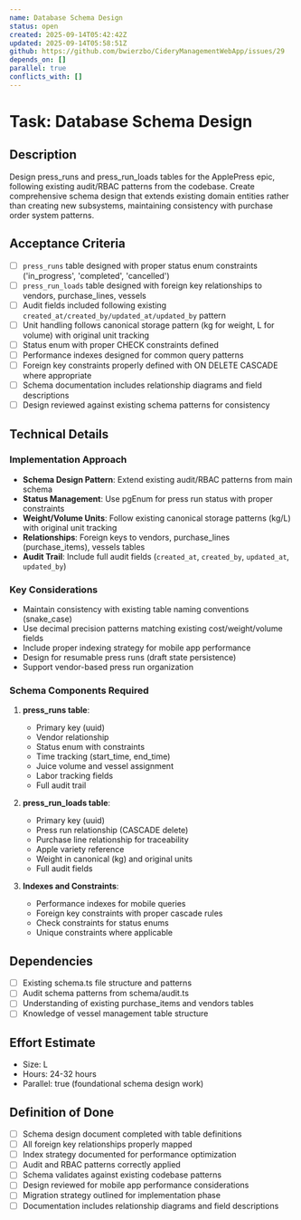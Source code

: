 ```yaml
---
name: Database Schema Design
status: open
created: 2025-09-14T05:42:42Z
updated: 2025-09-14T05:58:51Z
github: https://github.com/bwierzbo/CideryManagementWebApp/issues/29
depends_on: []
parallel: true
conflicts_with: []
---
```


# Task: Database Schema Design

## Description
Design press_runs and press_run_loads tables for the ApplePress epic, following existing audit/RBAC patterns from the codebase. Create comprehensive schema design that extends existing domain entities rather than creating new subsystems, maintaining consistency with purchase order system patterns.

## Acceptance Criteria
- [ ] `press_runs` table designed with proper status enum constraints ('in_progress', 'completed', 'cancelled')
- [ ] `press_run_loads` table designed with foreign key relationships to vendors, purchase_lines, vessels
- [ ] Audit fields included following existing `created_at/created_by/updated_at/updated_by` pattern
- [ ] Unit handling follows canonical storage pattern (kg for weight, L for volume) with original unit tracking
- [ ] Status enum with proper CHECK constraints defined
- [ ] Performance indexes designed for common query patterns
- [ ] Foreign key constraints properly defined with ON DELETE CASCADE where appropriate
- [ ] Schema documentation includes relationship diagrams and field descriptions
- [ ] Design reviewed against existing schema patterns for consistency

## Technical Details

### Implementation Approach
- **Schema Design Pattern**: Extend existing audit/RBAC patterns from main schema
- **Status Management**: Use pgEnum for press run status with proper constraints
- **Weight/Volume Units**: Follow existing canonical storage patterns (kg/L) with original unit tracking
- **Relationships**: Foreign keys to vendors, purchase_lines (purchase_items), vessels tables
- **Audit Trail**: Include full audit fields (`created_at`, `created_by`, `updated_at`, `updated_by`)

### Key Considerations
- Maintain consistency with existing table naming conventions (snake_case)
- Use decimal precision patterns matching existing cost/weight/volume fields
- Include proper indexing strategy for mobile app performance
- Design for resumable press runs (draft state persistence)
- Support vendor-based press run organization

### Schema Components Required
1. **press_runs table**:
   - Primary key (uuid)
   - Vendor relationship
   - Status enum with constraints
   - Time tracking (start_time, end_time)
   - Juice volume and vessel assignment
   - Labor tracking fields
   - Full audit trail

2. **press_run_loads table**:
   - Primary key (uuid)
   - Press run relationship (CASCADE delete)
   - Purchase line relationship for traceability
   - Apple variety reference
   - Weight in canonical (kg) and original units
   - Full audit fields

3. **Indexes and Constraints**:
   - Performance indexes for mobile queries
   - Foreign key constraints with proper cascade rules
   - Check constraints for status enums
   - Unique constraints where applicable

## Dependencies
- [ ] Existing schema.ts file structure and patterns
- [ ] Audit schema patterns from schema/audit.ts
- [ ] Understanding of existing purchase_items and vendors tables
- [ ] Knowledge of vessel management table structure

## Effort Estimate
- Size: L
- Hours: 24-32 hours
- Parallel: true (foundational schema design work)

## Definition of Done
- [ ] Schema design document completed with table definitions
- [ ] All foreign key relationships properly mapped
- [ ] Index strategy documented for performance optimization
- [ ] Audit and RBAC patterns correctly applied
- [ ] Schema validates against existing codebase patterns
- [ ] Design reviewed for mobile app performance considerations
- [ ] Migration strategy outlined for implementation phase
- [ ] Documentation includes relationship diagrams and field descriptions